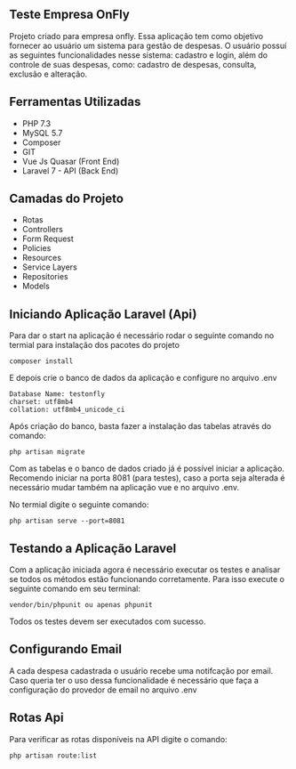## Teste Empresa OnFly
Projeto criado para empresa onfly. 
Essa aplicação tem como objetivo fornecer ao usuário um sistema para
gestão de despesas. O usuário possuí as seguintes funcionalidades nesse sistema: 
cadastro e login, além do controle de suas despesas, como: cadastro de despesas, consulta,
exclusão e alteração.

## Ferramentas Utilizadas
- PHP 7.3
- MySQL 5.7
- Composer
- GIT
- Vue Js Quasar (Front End)
- Laravel 7 - API (Back End)

## Camadas do Projeto
- Rotas
- Controllers
- Form Request
- Policies
- Resources
- Service Layers
- Repositories
- Models

## Iniciando Aplicação Laravel (Api)
Para dar o start na aplicação é necessário rodar o seguinte comando no termial para
instalação dos pacotes do projeto
```
composer install
```

E depois crie o banco de dados da aplicação e configure no arquivo .env
```
Database Name: testonfly
charset: utf8mb4
collation: utf8mb4_unicode_ci
```

Após criação do banco, basta fazer a instalação das tabelas através do comando:
```
php artisan migrate
```


Com as tabelas e o banco de dados criado já é possível iniciar a aplicação.
Recomendo iniciar na porta 8081 (para testes), caso a porta seja alterada é necessário mudar também na aplicação vue e
no arquivo .env.

No termial digite o seguinte comando:
```
php artisan serve --port=8081
```


## Testando a Aplicação Laravel
Com a aplicação iniciada agora é necessário executar os testes e analisar se todos os métodos estão funcionando 
corretamente. Para isso execute o seguinte comando em seu terminal:
```
vendor/bin/phpunit ou apenas phpunit
```

Todos os testes devem ser executados com sucesso.

## Configurando Email
A cada despesa cadastrada o usuário recebe uma notifcação por email. Caso queria ter o uso dessa funcionalidade
é necessário que faça a configuração do provedor de email no arquivo .env

## Rotas Api
Para verificar as rotas disponíveis na API digite o comando:
```
php artisan route:list
```
